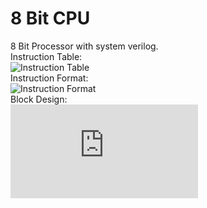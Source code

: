 # 8 Bit CPU
8 Bit Processor with system verilog.  
Instruction Table:  
![Instruction Table](https://user-images.githubusercontent.com/53763911/132833594-acda55d7-9f2d-4e6d-890f-a92437cb1f98.PNG)  
Instruction Format:  
![Instruction Format ](https://user-images.githubusercontent.com/53763911/132833598-f7867326-dcdc-4b8e-9eba-f17723a738c4.PNG)  
Block Design:  
![Block Design.pdf](https://github.com/tugcantopaloglu/8-bit-cpu/files/7142860/Block.Design.pdf)

